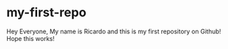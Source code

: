 # my-first-repo

Hey Everyone, 
My name is Ricardo and this is my first repository on Github! Hope this works!
